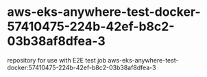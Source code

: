 # aws-eks-anywhere-test-docker-57410475-224b-42ef-b8c2-03b38af8dfea-3
repository for use with E2E test job aws-eks-anywhere-test-docker:57410475-224b-42ef-b8c2-03b38af8dfea-3
